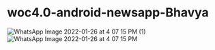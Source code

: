 # woc4.0-android-newsapp-Bhavya
![WhatsApp Image 2022-01-26 at 4 07 15 PM (1)](https://user-images.githubusercontent.com/76914971/151148525-ac0c3902-dd73-471f-8dd1-af1c0b99a594.jpeg)
![WhatsApp Image 2022-01-26 at 4 07 15 PM](https://user-images.githubusercontent.com/76914971/151148533-28bd215c-d3b7-4e14-a6cb-668b9f5a37ca.jpeg)
